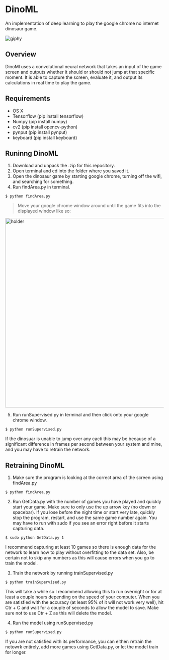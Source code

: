 # DinoML
An implementation of deep learning to play the google chrome no internet dinosaur game.

![giphy](https://user-images.githubusercontent.com/31298849/34912125-9ee2cf30-f88d-11e7-8e19-3de9e1faf5c2.gif)

## Overview

DinoMl uses a convolutional neural network that takes an input of the game screen and outputs whether it should or should not jump at that specific moment. It is able to capture the screen, evaluate it, and output its calculations in real time to play the game.

## Requirements
* OS X
* Tensorflow (pip install tensorflow)
* Numpy      (pip install numpy)
* cv2        (pip install opencv-python)
* pynput     (pip install pynput)
* keyboard   (pip install keyboard)

## Runinng DinoML

1. Download and unpack the .zip for this repository.
2. Open terminal and cd into the folder where you saved it.
3. Open the dinosaur game by starting google chrome, turning off the wifi, and searching for something.
4. Run findArea.py in terminal.

```
$ python findArea.py
```

>Move your google chrome window around until the game fits into the displayed window like so:
<img width="600" alt="holder" src="https://user-images.githubusercontent.com/31298849/34912316-62c0946e-f893-11e7-9b5d-3176f3dac43d.png">

5. Run runSupervised.py in terminal and then click onto your google chrome window.

```
$ python runSupervised.py
```

If the dinosuar is unable to jump over any cacti this may be because of a significant difference in frames per second between your system and mine, and you may have to retrain the network.

## Retraining DinoML

1. Make sure the program is looking at the correct area of the screen using findArea.py

```
$ python findArea.py
```
2. Run GetData.py with the number of games you have played and quickly start your game. Make sure to only use the up arrow key (no down or spacebar). If you lose before the night time or start very late, quickly stop the program, restart, and use the same game number again. You may have to run with sudo if you see an error right before it starts capturing data.

```
$ sudo python GetData.py 1
```
I recommend capturing at least 10 games so there is enough data for the network to learn how to play without overfitting to the data set. Also, be certain not to skip any numbers as this will cause errors when you go to train the model.

3. Train the network by running trainSupervised.py

```
$ python trainSupervised.py
```
This will take a while so I recommend allowing this to run overnight or for at least a couple hours depending on the speed of your computer. When you are satisfied with the accuracy (at least 95% of it will not work very well), hit Ctr + C and wait for a couple of seconds to allow the model to save. Make sure not to use Ctr + Z as this will delete the model.

4. Run the model using runSupervised.py

```
$ python runSupervised.py
```
If you are not satisfied with its performance, you can either: retrain the netowrk entirely, add more games using GetData.py, or let the model train for longer.
